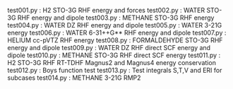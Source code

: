 test001.py : H2 STO-3G RHF energy and forces
test002.py : WATER STO-3G RHF energy and dipole
test003.py : METHANE STO-3G RHF energy
test004.py : WATER DZ RHF energy and dipole
test005.py : WATER 3-21G energy
test006.py : WATER 6-31++G** RHF energy and dipole
test007.py : HELIUM cc-pVTZ RHF energy
test008.py : FORMALDEHYDE STO-3G RHF energy and dipole
test009.py : WATER DZ RHF direct SCF energy and dipole
test010.py : METHANE STO-3G RHF direct SCF energy
test011.py : H2 STO-3G RHF RT-TDHF Magnus2 and Magnus4 energy conservation
test012.py : Boys function test
test013.py : Test integrals S,T,V and ERI for subcases
test014.py : METHANE 3-21G RMP2
